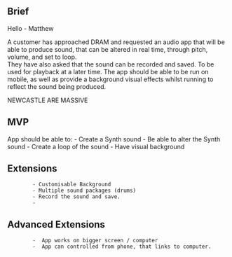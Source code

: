 Brief
--------------

Hello - Matthew

A customer has approached DRAM and requested an audio app that will be able to produce sound, that can be altered in real time, through pitch, volume, and set to loop.  
They have also asked that the sound can be recorded and saved.  To be used for playback at a later time.
The app should be able to be run on mobile, as well as provide a background visual effects whilst running to reflect the sound being produced.


NEWCASTLE ARE MASSIVE


MVP
---------------

App should be able to:
            - Create a Synth sound
            - Be able to alter the Synth sound
            - Create a loop of the sound
            - Have visual background


Extensions
---------------

            - Customisable Background
            - Multiple sound packages (drums)
            - Record the sound and save.
            -

Advanced Extensions
---------------

            -  App works on bigger screen / computer
            -  App can controlled from phone, that links to computer.

